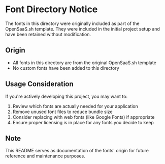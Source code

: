 # Font Directory Notice

The fonts in this directory were originally included as part of the OpenSaaS.sh template. They were included in the initial project setup and have been retained without modification.

## Origin
- All fonts in this directory are from the original OpenSaaS.sh template
- No custom fonts have been added to this directory

## Usage Consideration
If you're actively developing this project, you may want to:
1. Review which fonts are actually needed for your application
2. Remove unused font files to reduce bundle size
3. Consider replacing with web fonts (like Google Fonts) if appropriate
4. Ensure proper licensing is in place for any fonts you decide to keep

## Note
This README serves as documentation of the fonts' origin for future reference and maintenance purposes.
